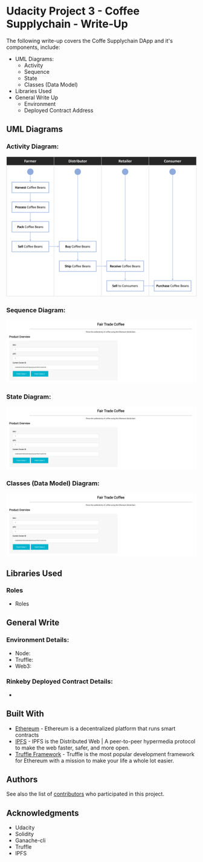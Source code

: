 # Udacity Project 3 - Coffee Supplychain - Write-Up

The following write-up covers the Coffe Supplychain DApp and it's components, include:
* UML Diagrams:
  * Activity
  * Sequence
  * State
  * Classes (Data Model)
* Libraries Used
* General Write Up
  * Environment
  * Deployed Contract Address

## UML Diagrams
### Activity Diagram:

![Activity Diagram](images/Activity_Diagram.png)

### Sequence Diagram:

![truffle test](images/ftc_product_overview.png)

### State Diagram:

![truffle test](images/ftc_product_overview.png)
### Classes (Data Model) Diagram:

![truffle test](images/ftc_product_overview.png)

## Libraries Used
### Roles
* Roles

## General Write
### Environment Details:
* Node:
* Truffle:
* Web3:

### Rinkeby Deployed Contract Details:
* 

## Built With

* [Ethereum](https://www.ethereum.org/) - Ethereum is a decentralized platform that runs smart contracts
* [IPFS](https://ipfs.io/) - IPFS is the Distributed Web | A peer-to-peer hypermedia protocol
to make the web faster, safer, and more open.
* [Truffle Framework](http://truffleframework.com/) - Truffle is the most popular development framework for Ethereum with a mission to make your life a whole lot easier.


## Authors

See also the list of [contributors](https://github.com/your/project/contributors.md) who participated in this project.

## Acknowledgments

* Udacity
* Solidity
* Ganache-cli
* Truffle
* IPFS

